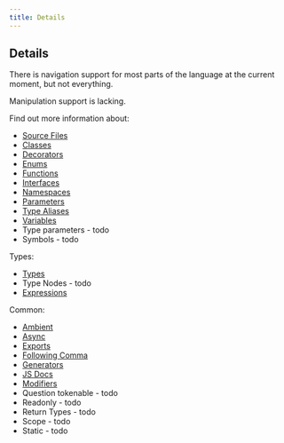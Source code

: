 ```yaml
---
title: Details
---
```


## Details

There is navigation support for most parts of the language at the current moment, but not everything.

Manipulation support is lacking.

Find out more information about:

* [Source Files](source-files)
* [Classes](classes)
* [Decorators](decorators)
* [Enums](enums)
* [Functions](functions)
* [Interfaces](interfaces)
* [Namespaces](namespaces)
* [Parameters](parameters)
* [Type Aliases](type-aliases)
* [Variables](variables)
* Type parameters - todo
* Symbols - todo

Types:

* [Types](types)
* Type Nodes - todo
* [Expressions](expressions)

Common:

* [Ambient](ambient)
* [Async](async)
* [Exports](exports)
* [Following Comma](following-comma)
* [Generators](generators)
* [JS Docs](documentation)
* [Modifiers](modifiers)
* Question tokenable - todo
* Readonly - todo
* Return Types - todo
* Scope - todo
* Static - todo

